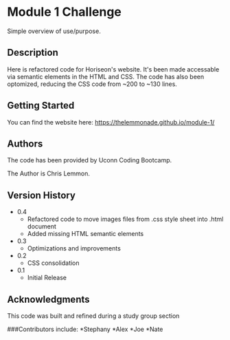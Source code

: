 # Module 1 Challenge

Simple overview of use/purpose.

## Description

Here is refactored code for Horiseon's website. It's been made accessable via semantic elements in the HTML and CSS. The code has also been optomized, reducing the CSS code from ~200 to ~130 lines.

## Getting Started

You can find the website here: https://thelemmonade.github.io/module-1/

## Authors

The code has been provided by Uconn Coding Bootcamp.

The Author is Chris Lemmon.

## Version History

* 0.4
    * Refactored code to move images files from .css style sheet into .html document
    * Added missing HTML semantic elements
* 0.3
    * Optimizations and improvements
* 0.2
    * CSS consolidation
* 0.1
    * Initial Release

## Acknowledgments

This code was built and refined during a study group section

###Contributors include:
*Stephany
*Alex
*Joe
*Nate
